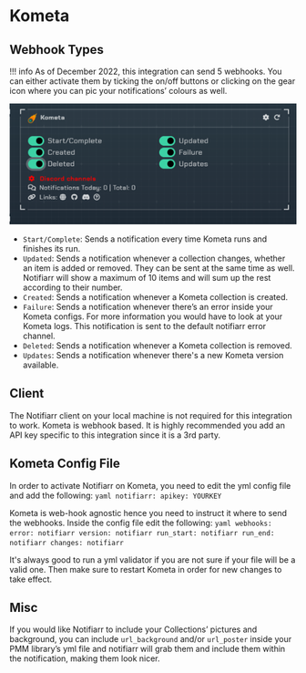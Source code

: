 # Kometa

## Webhook Types

!!! info
     As of December 2022, this integration can send 5 webhooks. You can either activate them by ticking the on/off buttons or clicking on the gear icon where you can pic your notifications’ colours as well.

![notifiarr_pmm_toggles.png](../../assets/screenshots/integrations/plexmetamanger/notifiarr_pmm_toggles.png)

- `Start/Complete`: Sends a notification every time Kometa runs and finishes its run.
- `Updated`: Sends a notification whenever a collection changes, whether an item is added or removed. They can be sent at the same time as well. Notifiarr will show a maximum of 10 items and will sum up the rest according to their number.
- `Created`: Sends a notification whenever a Kometa collection is created.
- `Failure`: Sends a notification whenever there’s an error inside your Kometa configs. For more information you would have to look at your Kometa logs. This notification is sent to the default notifiarr error channel.
- `Deleted`: Sends a notification whenever a Kometa collection is removed.
- `Updates`: Sends a notification whenever there's a new Kometa version available.

## Client

The Notifiarr client on your local machine is not required for this integration to work. Kometa is webhook based.  It is highly recommended you add an API key specific to this integration since it is a 3rd party.

## Kometa Config File

In order to activate Notifiarr on Kometa, you need to edit the yml config file and add the following:
    ```yaml
    notifiarr:
    apikey: YOURKEY
    ```

Kometa is web-hook agnostic hence you need to instruct it where to send the webhooks. Inside the config file edit the following:
    ```yaml
    webhooks:
      error: notifiarr
      version: notifiarr
      run_start: notifiarr
      run_end: notifiarr
      changes: notifiarr
    ```

It's always good to run a yml validator if you are not sure if your file will be a valid one. Then make sure to restart Kometa in order for new changes to take effect.

## Misc

If you would like Notifiarr to include your Collections’ pictures and background, you can include `url_background` and/or `url_poster` inside your PMM library’s yml file and notifiarr will grab them and include them within the notification, making them look nicer.
